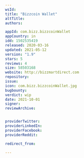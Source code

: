 ```yaml
---
wsId: 
title: "Bizzcoin Wallet"
altTitle: 
authors:

appId: com.bizz.bizzcoinWallet
appCountry: in
idd: 1502535419
released: 2020-03-16
updated: 2021-05-12
version: "1.9"
stars: 5
reviews: 4
size: 58503168
website: http://bizzmartdirect.com
repository: 
issue: 
icon: com.bizz.bizzcoinWallet.jpg
bugbounty: 
verdict: wip
date: 2021-10-01
signer: 
reviewArchive:


providerTwitter: 
providerLinkedIn: 
providerFacebook: 
providerReddit: 

redirect_from:

---
```


